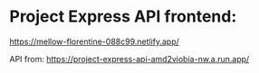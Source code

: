 # Project Express API frontend:

https://mellow-florentine-088c99.netlify.app/

API from:
https://project-express-api-amd2viobia-nw.a.run.app/
